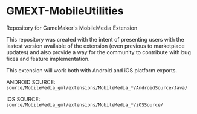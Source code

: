 # GMEXT-MobileUtilities
Repository for GameMaker's MobileMedia Extension

This repository was created with the intent of presenting users with the lastest version available of the extension (even previous to marketplace updates) and also provide a way for the community to contribute with bug fixes and feature implementation.

This extension will work both with Android and iOS platform exports.

ANDROID SOURCE: `source/MobileMedia_gml/extensions/MobileMedia_*/AndroidSource/Java/`

IOS SOURCE: `source/MobileMedia_gml/extensions/MobileMedia_*/iOSSource/`
